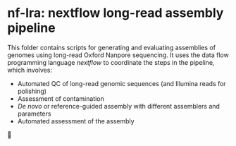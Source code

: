 # nf-lra: nextflow long-read assembly pipeline

This folder contains scripts for generating and evaluating assemblies of genomes using long-read Oxford Nanpore sequencing. It uses the data flow programming language _nextflow_ to coordinate the steps in the pipeline, which involves:
- Automated QC of long-read genomic sequences (and Illumina reads for polishing)
- Assessment of contamination
- _De novo_ or reference-guided assembly with different assemblers and parameters
- Automated assessment of the assembly

:tada:
